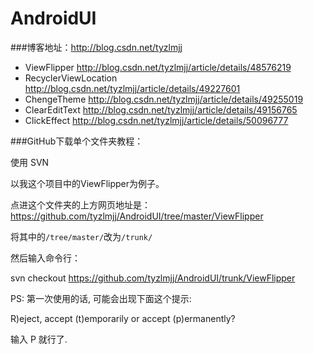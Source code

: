 # AndroidUI

###博客地址：http://blog.csdn.net/tyzlmjj

- ViewFlipper   http://blog.csdn.net/tyzlmjj/article/details/48576219
- RecyclerViewLocation   http://blog.csdn.net/tyzlmjj/article/details/49227601
- ChengeTheme   http://blog.csdn.net/tyzlmjj/article/details/49255019
- ClearEditText http://blog.csdn.net/tyzlmjj/article/details/49156765
- ClickEffect 	http://blog.csdn.net/tyzlmjj/article/details/50096777


###GitHub下载单个文件夹教程：

使用 SVN

以我这个项目中的ViewFlipper为例子。

点进这个文件夹的上方网页地址是：https://github.com/tyzlmjj/AndroidUI/tree/master/ViewFlipper

将其中的`/tree/master/`改为`/trunk/`

然后输入命令行：

svn checkout https://github.com/tyzlmjj/AndroidUI/trunk/ViewFlipper

PS: 第一次使用的话, 可能会出现下面这个提示:

R)eject, accept (t)emporarily or accept (p)ermanently?

输入 P 就行了.
